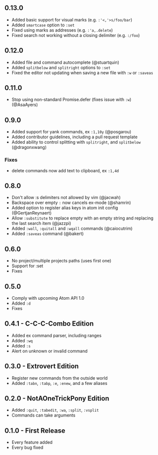 ## 0.13.0
* Added basic support for visual marks (e.g. `:'<,'>s/foo/bar`)
* Added `smartcase` option to `:set`
* Fixed using marks as addresses (e.g. `:'a,.delete`)
* Fixed search not working without a closing delimiter (e.g. `:/foo`)

## 0.12.0
* Added file and command autocomplete (@stuartquin)
* Added `splitbelow` and `splitright` options to `:set`
* Fixed the editor not updating when saving a new file with `:w` or `:saveas`

## 0.11.0

* Stop using non-standard Promise.defer (fixes issue with `:w`) (@AsaAyers)

## 0.9.0

* Added support for yank commands, ex `:1,10y` (@posgarou)
* Added contributor guidelines, including a pull request template
* Added ability to control splitting with `splitright`, and `splitbelow` (@dragonxwang)

### Fixes

* delete commands now add text to clipboard, ex `:1,4d`

## 0.8.0
* Don't allow :s delimiters not allowed by vim (@jacwah)
* Backspace over empty `:` now cancels ex-mode (@shamrin)
* Added option to register alias keys in atom init config (@GertjanReynaert)
* Allow `:substitute` to replace empty with an empty string and replacing the last search item (@jazzpi)
* Added `:wall`, `:quitall` and `:wqall` commands (@caiocutrim)
* Added `:saveas` command (@bakert)

## 0.6.0
* No project/multiple projects paths (uses first one)
* Support for :set
* Fixes

## 0.5.0
* Comply with upcoming Atom API 1.0
* Added `:d`
* Fixes

## 0.4.1 - C-C-C-Combo Edition
* Added ex command parser, including ranges
* Added `:wq`
* Added `:s`
* Alert on unknown or invalid command

## 0.3.0 - Extrovert Edition
* Register new commands from the outside world
* Added `:tabn`, `:tabp`, `:e`, `:enew`, and a few aliases

## 0.2.0 - NotAOneTrickPony Edition
* Added `:quit`, `:tabedit`, `:wa`, `:split`, `:vsplit`
* Commands can take arguments

## 0.1.0 - First Release
* Every feature added
* Every bug fixed
